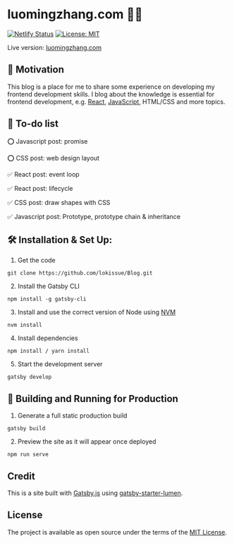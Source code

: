 # luomingzhang.com 🧑‍💻

[![Netlify Status](https://api.netlify.com/api/v1/badges/a999fc32-0cf6-4f0e-a52f-400cef44a989/deploy-status)](https://app.netlify.com/sites/luomingzhang/deploys) 
[![License: MIT](https://img.shields.io/badge/License-MIT-yellow.svg)](https://opensource.org/licenses/MIT)

Live version: [luomingzhang.com](luomingzhang.com) 


## 🔋 Motivation
This blog is a place for me to share some experience on developing my frontend development skills. I blog about the knowledge is essential for frontend development, e.g. [React](https://reactjs.org/), [JavaScript](www.javascript.com
), HTML/CSS and more topics.

## 📝 To-do list

⭕️ Javascript post: promise

⭕️ CSS post: web design layout

✅ React post: event loop

✅ React post: lifecycle

✅ CSS post: draw shapes with CSS

✅ Javascript post: Prototype, prototype chain & inheritance


## 🛠 Installation  & Set Up:

1. Get the code
```
git clone https://github.com/lokissue/Blog.git
```

2. Install the Gatsby CLI
```
npm install -g gatsby-cli
```

3. Install and use the correct version of Node using [NVM](https://github.com/nvm-sh/nvm)
```
nvm install
```

4. Install dependencies

```
npm install / yarn install
```

5. Start the development server
```
gatsby develop
```

## 🚀 Building and Running for Production

1. Generate a full static production build
```
gatsby build
```

2. Preview the site as it will appear once deployed
```
npm run serve
```

## Credit

This is a site built with [Gatsby.js](https://www.gatsbyjs.org/) using [gatsby-starter-lumen](https://github.com/alxshelepenok/gatsby-starter-lumen). 

## License
The project is available as open source under the terms of the [MIT License](https://opensource.org/licenses/MIT).